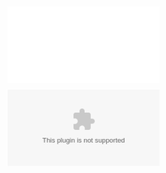![](NIPS-2012-imagenet-classification-with-deep-convolutional-neural-networks-Paper.pdf)

![](NIPS-2012-imagenet-classification-with-deep-convolutional-neural-networks-Supplemental.zip)